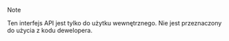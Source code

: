 
> [!NOTE] 
> Ten interfejs API jest tylko do użytku wewnętrznego. Nie jest przeznaczony do użycia z kodu dewelopera.
